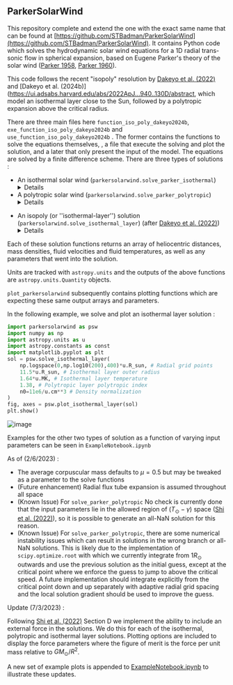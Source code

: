 ## ParkerSolarWind

This repository complete and extend the one with the exact same name that can be found at [https://github.com/STBadman/ParkerSolarWind](https://github.com/STBadman/ParkerSolarWind). It contains Python code which solves the hydrodynamic solar wind equations for a 1D radial trans-sonic flow in spherical expansion, based on Eugene Parker's theory of the solar wind ([Parker 1958](https://ui.adsabs.harvard.edu/abs/1958ApJ...128..664P/abstract), [Parker 1960](https://ui.adsabs.harvard.edu/abs/1960ApJ...132..821P/abstract)).

This code follows the recent "isopoly" resolution by [Dakeyo et al. (2022)](https://ui.adsabs.harvard.edu/abs/2022ApJ...940..130D/abstract) and [Dakeyo et al. (2024b)](https://ui.adsabs.harvard.edu/abs/2022ApJ...940..130D/abstract, which model an isothermal layer close to the Sun, followed by a polytropic expansion above the critical radius. 

There are three main files here `function_iso_poly_dakeyo2024b`, `exe_function_iso_poly_dakeyo2024b` and `use_function_iso_poly_dakeyo2024b` . The former contains the functions to solve the equations themselves, , a file that execute the solving and plot the solution, and a later that only present the input of the model. The equations are solved by a finite difference scheme. 
There are three types of solutions :

* An isothermal solar wind (`parkersolarwind.solve_parker_isothermal`) <details><p> - This follows [Parker 1958](https://ui.adsabs.harvard.edu/abs/1958ApJ...128..664P/abstract), in which the solar wind fluid is held at a fixed temperature. Mass flux conservation results in a negative density gradient and in turn an outwards directed pressure gradient force. For sufficiently hot $T_0$, this outwards force outcompetes gravitation, resulting in a trans-sonic solar wind flow out to infinity. While such a constant temperature is non-physical in the heliosphere, it is a reasonable first approximation to behavior in the solar corona where coronal heating operates.</p></details>
* A polytropic solar wind (`parkersolarwind.solve_parker_polytropic`) <details><p> - This follows [Parker 1958](https://ui.adsabs.harvard.edu/abs/1958ApJ...128..664P/abstract) and [Shi et al. (2022)](https://ui.adsabs.harvard.edu/abs/2022PhPl...29l2901S/abstract). Here, the solar wind temperature is allowed to cool with heliocentric distance, as is observed to actually occur in the solar wind (e.g. [Dakeyo et al. (2022)](https://ui.adsabs.harvard.edu/abs/2022ApJ...940..130D/abstract). The cooling is parameterized by a polytropic index $1 \lt \gamma \lt 5/3$. However, as shown by  [Parker 1960](https://ui.adsabs.harvard.edu/abs/1960ApJ...132..821P/abstract) and [Shi et al. (2022)](https://ui.adsabs.harvard.edu/abs/2022PhPl...29l2901S/abstract), a transonic polytropic solution valid for all radii $R\gt1R_\odot$ is only analytically possible over a small region of $(\gamma-T_\odot)$ space where $T_\odot$ is the temperature at the coronal base. Moreover, the values of $\gamma$ and $T_\odot$ for which solutions exist result in both an unphysically high coronal temperature, and a cooling profile which is too shallow to explain the observed solar wind temperature profiles.</details></p> 
* An isopoly (or ''isothermal-layer'') solution (`parkersolarwind.solve_isothermal_layer`)  (after [Dakeyo et al. (2022)](https://ui.adsabs.harvard.edu/abs/2022ApJ...940..130D/abstract)) <details><p> - This consists of an initial isothermal layer out to some boundary distance $R_{\text{iso}}$, which can nominally be interpreted as defining a corona as the region in which coronal heating (as an abstract physical process) operates. For $R\gt R_{\text{ISO}}$, the solar wind is constrained to follow a polytropic solution which is initialized by the outer boundary conditions of the isothermal layer. For most combinations of physical conditions, the trans-sonic critical point is located within the isothermal layer. As long as the isothermal boundary is sufficiently high that the solar wind stays super-sonic at the (unphysically sharp) transition to polytropic behavior, the solution remains on the asymptotically accelerating solution branch and a reasonable solar wind solution is obtained (see e.g. Rivera+ (In Prep)). </details></p>

Each of these solution functions returns an array of heliocentric distances, mass densities, fluid velocities and fluid temperatures, as well as any parameters that went into the solution.

Units are tracked with `astropy.units` and the outputs of the above functions are `astropy.units.Quantity` objects.

`plot_parkersolarwind` subsequently contains plotting functions which are expecting these same output arrays and parameters. 

In the following example, we solve and plot an isothermal layer solution :

```python
import parkersolarwind as psw
import numpy as np
import astropy.units as u
import astropy.constants as const
import matplotlib.pyplot as plt
sol = psw.solve_isothermal_layer(
    np.logspace(0,np.log10(200),400)*u.R_sun, # Radial grid points
    11.5*u.R_sun, # Isothermal layer outer radius
    1.64*u.MK, # Isothermal layer temperature
    1.38, # Polytropic layer polytropic index
    n0=11e6/u.cm**3 # Density normalization
) 
fig, axes = psw.plot_isothermal_layer(sol)
plt.show()
```
![image](IsoLayerExample.png)

Examples for the other two types of solution as a function of varying input parameters can be seen in `ExampleNotebook.ipynb`

As of (2/6/2023) : 

* The average corpuscular mass defaults to $\mu=0.5$ but may be tweaked as a parameter to the solve functions
* (Future enhancement) Radial flux tube expansion is assumed throughout all space 
* (Known Issue) For `solve_parker_polytropic` No check is currently done that the input parameters lie in the allowed region of $(T_\odot-\gamma)$ space ([Shi et al. (2022)](https://ui.adsabs.harvard.edu/abs/2022PhPl...29l2901S/abstract)), so it is possible to generate an all-NaN solution for this reason.
* (Known Issue) For `solve_parker_polytropic`, there are some numerical instability issues which can result in solutions in the wrong branch or all-NaN solutions. This is likely due to the implementation of `scipy.optimize.root` with which we currently integrate from $1R_\odot$ outwards and use the previous solution as the initial guess, except at the critical point where we enforce the guess to jump to above the critical speed. A future implementation should integrate explicitly from the critical point down and up separately with adaptive radial grid spacing and the local solution gradient should be used to improve the guess.

Update (7/3/2023) :

Following [Shi et al. (2022)](https://ui.adsabs.harvard.edu/abs/2022PhPl...29l2901S/abstract) Section D we implement the ability to include an external force in the solutions. We do this for each of the isothermal, polytropic and isothermal layer solutions. Plotting options are included to display the force parameters where the figure of merit is the force per unit mass relative to $GM_\odot/R^2$.

A new set of example plots is appended to [ExampleNotebook.ipynb](https://github.com/STBadman/ParkerSolarWind/blob/main/ExampleNotebook.ipynb) to illustrate these updates. 

